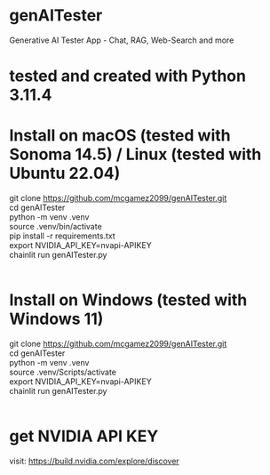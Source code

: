 # genAITester
Generative AI Tester App - Chat, RAG, Web-Search and more

# tested and created with Python 3.11.4 

# Install on macOS (tested with Sonoma 14.5) / Linux (tested with Ubuntu 22.04)
git clone https://github.com/mcgamez2099/genAITester.git<br>
cd genAITester<br>
python -m venv .venv<br>
source .venv/bin/activate<br>
pip install -r requirements.txt<br>
export NVIDIA_API_KEY=nvapi-APIKEY<br>
chainlit run genAITester.py<br>
<br>
# Install on Windows (tested with Windows 11)
git clone https://github.com/mcgamez2099/genAITester.git<br>
cd genAITester<br>
python -m venv .venv<br>
source .venv/Scripts/activate<br>
export NVIDIA_API_KEY=nvapi-APIKEY<br>
chainlit run genAITester.py<br>
<br>
# get NVIDIA API KEY
visit: https://build.nvidia.com/explore/discover
